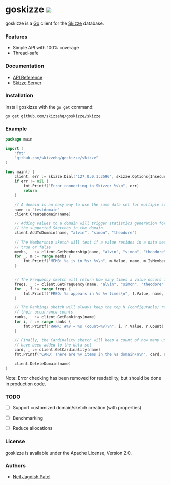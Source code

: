 # goskizze ![](https://travis-ci.org/skizzehq/goskizze.svg?branch=master)

goskizze is a [Go](https://golang.org) client for the [Skizze](https://github.com/skizzehq/skizze) database.

### Features
 * Simple API with 100% coverage
 * Thread-safe


### Documentation
 * [API Reference](https://godoc.org/github.com/skizzehq/goskizze/skizze)
 * [Skizze Server](https://github.com/skizzehq/skizze)
 

### Installation
Install goskizze with the `go get` command:

```
go get github.com/skizzehq/goskizze/skizze
```

### Example

```go
package main

import (
	"fmt"
	"github.com/skizzehq/goskizze/skizze"
)

func main() {
	client, err := skizze.Dial("127.0.0.1:3596", skizze.Options{Insecure: true})
	if err != nil {
		fmt.Printf("Error connecting to Skizze: %s\n", err)
		return
	}
	
	// A domain is an easy way to use the same data set for multiple statistics
	name := "testdomain"
	client.CreateDomain(name)

	// Adding values to a domain will trigger statistics generation for each of
	// the supported Sketches in the domain
	client.AddToDomain(name, "alvin", "simon", "theodore")
	
	// The Membership sketch will test if a value resides in a data set, returning
	// true or false
	membs, _ := client.GetMembership(name, "alvin", "simon", "theodore", "gary")
	for _, m := range membs {
		fmt.Printf("MEMB: %s is in %s: %v\n", m.Value, name, m.IsMember)
	}


	// The Frequency sketch will return how many times a value occurs in a sketch
	freqs, _ := client.GetFrequency(name, "alvin", "simon", "theodore", "gary")
	for _, f := range freqs {
		fmt.Printf("FREQ: %s appears in %s %v times\n", f.Value, name, f.Count)
	}

	// The Rankings sketch will always keep the top N (configurable) rankings and
	// their occurrance counts
	ranks, _ := client.GetRankings(name)
	for i, r := range ranks {
		fmt.Printf("RANK: #%v = %s (count=%v)\n", i, r.Value, r.Count)
	}

	// Finally, the Cardinality sketch will keep a count of how many unique items
	// have been added to the data set
	card, _ := client.GetCardinality(name)
	fmt.Printf("CARD: There are %v items in the %s domain\n\n", card, name)
	
	client.DeleteDomain(name)
}

```


Note: Error checking has been removed for readability, but should be done in production code.


### TODO
 * [ ] Support customized domain/sketch creation (with properties)
 * [ ] Benchmarking
 * [ ] Reduce allocations


### License
goskizze is available under the Apache License, Version 2.0.


### Authors
- [Neil Jagdish Patel](https://twitter.com/njpatel)